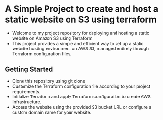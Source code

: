 # A Simple Project to create and host a static website on S3 using terraform
- Welcome to my project repository for deploying and hosting a static website on Amazon S3 using Terraform!
- This project provides a simple and efficient way to set up a static website hosting environment on AWS S3, managed entirely through Terraform configuration files.

## Getting Started
- Clone this repository using git clone <URL>
- Customize the Terraform configuration file according to your project requirements.
- Initialize Terraform and apply Terraform configuration to create AWS Infrastructure.
- Access the website using the provided S3 bucket URL or configure a custom domain name for your website.
